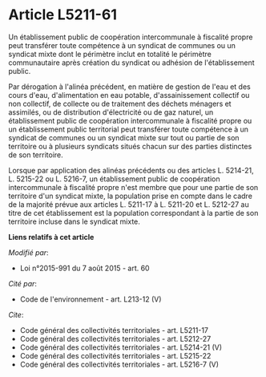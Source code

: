 # Article L5211-61

Un établissement public de coopération intercommunale à fiscalité propre peut transférer toute compétence à un syndicat de
communes ou un syndicat mixte dont le périmètre inclut en totalité le périmètre communautaire après création du syndicat ou
adhésion de l'établissement public. 

Par dérogation à l'alinéa précédent, en matière de gestion de l'eau et des cours d'eau, d'alimentation en eau potable,
d'assainissement collectif ou non collectif, de collecte ou de traitement des déchets ménagers et assimilés, ou de
distribution d'électricité ou de gaz naturel, un établissement public de coopération intercommunale à fiscalité propre ou un
établissement public territorial  peut transférer toute compétence à un syndicat de communes ou un syndicat mixte sur tout ou
partie de son territoire ou à plusieurs syndicats situés chacun sur des parties distinctes de son territoire. 

Lorsque par application des alinéas précédents ou des articles L. 5214-21, L. 5215-22 ou L. 5216-7, un établissement public
de coopération intercommunale à fiscalité propre n'est membre que pour une partie de son territoire d'un syndicat mixte, la
population prise en compte dans le cadre de la majorité prévue aux articles L. 5211-17 à L. 5211-20 et L. 5212-27 au titre de
cet établissement est la population correspondant à la partie de son territoire incluse dans le syndicat mixte.

**Liens relatifs à cet article**

_Modifié par_:

  - Loi n°2015-991 du 7 août 2015 - art. 60

_Cité par_:

  - Code de l'environnement - art. L213-12 (V)

_Cite_:

  - Code général des collectivités territoriales - art. L5211-17
  - Code général des collectivités territoriales - art. L5212-27
  - Code général des collectivités territoriales - art. L5214-21 (V)
  - Code général des collectivités territoriales - art. L5215-22
  - Code général des collectivités territoriales - art. L5216-7 (V)
